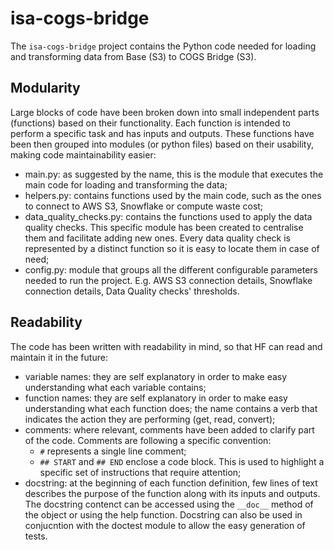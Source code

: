 # isa-cogs-bridge

The `isa-cogs-bridge` project contains the Python code needed for loading and transforming data from Base (S3) to COGS Bridge (S3). 

## Modularity
Large blocks of code have been broken down into small independent parts (functions) based on their functionality. Each function is intended to perform a specific task and has inputs and outputs. These functions have been then grouped into modules (or python files) based on their usability, making code maintainability easier:
* main.py: as suggested by the name, this is the module that executes the main code for loading and transforming the data;
* helpers.py: contains functions used by the main code, such as the ones to connect to AWS S3, Snowflake or compute waste cost; 
* data_quality_checks.py: contains the functions used to apply the data quality checks. This specific module has been created to centralise them and facilitate adding new ones. Every data quality check is represented by a distinct function so it is easy to locate them in case of need;
* config.py: module that groups all the different configurable parameters needed to run the project. E.g. AWS S3 connection details, Snowflake connection details, Data Quality checks' thresholds.

## Readability
The code has been written with readability in mind, so that HF can read and maintain it in the future:
* variable names: they are self explanatory in order to make easy understanding what each variable contains;
* function names: they are self explanatory in order to make easy understanding what each function does; the name contains a verb that indicates the action they are performing (get, read, convert);
* comments: where relevant, comments have been added to clarify part of the code. Comments are following a specific convention:
  * `#` represents a single line comment; 
  * `## START` and `## END` enclose a code block. This is used to highlight a specific set of instructions that require attention; 
* docstring: at the beginning of each function definition, few lines of text describes the purpose of the function along with its inputs and outputs. The docstring contenct can be accessed using the `__doc__` method of the object or using the help function. Docstring can also be used in conjucntion with the doctest module to allow the easy generation of tests.
